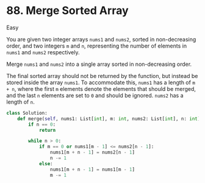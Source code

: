 # 88. Merge Sorted Array

Easy

You are given two integer arrays `nums1` and `nums2`, sorted in non-decreasing order, and two integers `m` and `n`, representing the number of elements in `nums1` and `nums2` respectively.

Merge `nums1` and `nums2` into a single array sorted in non-decreasing order.

The final sorted array should not be returned by the function, but instead be stored inside the array `nums1`. To accommodate this, `nums1` has a length of `m + n`, where the first `m` elements denote the elements that should be merged, and the last `n` elements are set to `0` and should be ignored. `nums2` has a length of `n`.

```python
class Solution:
    def merge(self, nums1: List[int], m: int, nums2: List[int], n: int) -> None:
        if n == 0:
            return

        while n > 0:
            if m == 0 or nums1[m - 1] <= nums2[n - 1]:
                nums1[m + n - 1] = nums2[n - 1]
                n -= 1
            else:
                nums1[m + n - 1] = nums1[m - 1]
                m -= 1
```